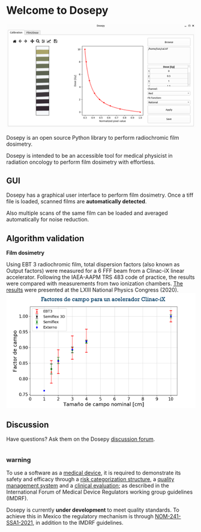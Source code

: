 # Welcome to Dosepy

![Portada_Dosepy](../assets/Calibration_tab.png)

Dosepy is an open source Python library to perform radiochromic film dosimetry.

Dosepy is intended to be an accessible tool for medical physicist in radiation oncology to perform film dosimetry with effortless.

## GUI

Dosepy has a graphical user interface to perform film dosimetry. Once a tiff file is loaded,
scanned films are **automatically detected**. 

Also multiple scans of the same film can be loaded and averaged automatically for noise reduction.


## Algorithm validation


**Film dosimetry**

Using EBT 3 radiochromic film, total dispersion factors (also known as Output factors) were measured for a 6 FFF beam from a Clinac-iX linear accelerator. Following the IAEA-AAPM TRS 483 code of practice, the results were compared with measurements from two ionization chambers. [The results](https://smf.mx/programas/congreso-nacional-de-fisica/memorias-cnf/) were presented at the LXIII National Physics Congress (2020).
![Image_factores_campo](../assets/Factores_de_campo_6FFF.png)


## Discussion
Have questions? Ask them on the Dosepy [discussion forum](https://groups.google.com/g/dosepy).

```{tableofcontents}
```
### warning

To use a software as a [medical device](https://www.imdrf.org/documents/software-medical-device-samd-key-definitions), it is required to demonstrate its safety and efficacy through a [risk categorization structure](https://www.imdrf.org/documents/software-medical-device-possible-framework-risk-categorization-and-corresponding-considerations), a [quality management system](https://www.imdrf.org/documents/software-medical-device-samd-application-quality-management-system) and a [clinical evaluation](https://www.imdrf.org/documents/software-medical-device-samd-clinical-evaluation); as described in the International Forum of Medical Device Regulators working group guidelines (IMDRF).

Dosepy is currently **under development** to meet quality standards. To achieve this in Mexico the regulatory mechanism is through [NOM-241-SSA1-2021](https://dof.gob.mx/nota_detalle.php?codigo=5638793&fecha=20/12/2021#gsc.tab=0), in addition to the IMDRF guidelines.
